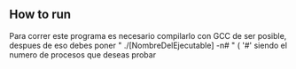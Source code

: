 ## How to run

Para correr este programa es necesario compilarlo con GCC de ser posible, despues de eso debes poner " ./[NombreDelEjecutable] -n# " ( '#' siendo el numero de procesos que deseas probar
